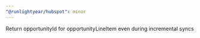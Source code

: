 ```yaml
---
"@runlightyear/hubspot": minor
---
```


Return opportunityId for opportunityLineItem even during incremental syncs
